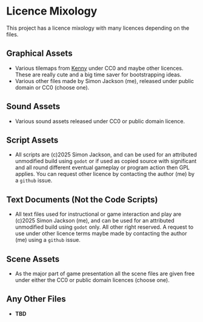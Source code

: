 # Licence Mixology

This project has a licence mixology with many licences depending on the files.

## Graphical Assets

- Various tilemaps from [Kenny](https://kenney.nl) under CC0 and maybe other
  licences. These are really cute and a big time saver for bootstrapping ideas.
- Various other files made by Simon Jackson (me), released under public
  domain or CC0 (choose one).

## Sound Assets

- Various sound assets released under CC0 or public domain licence.

## Script Assets

- All scripts are (c)2025 Simon Jackson, and can be used for an attributed
  unmodified build using `godot` or if used as copied source with significant
  and all round different eventual gameplay or program action then GPL applies.
  You can request other licence by contacting the author (me) by a `github` issue.

## Text Documents (Not the Code Scripts)

- All text files used for instructional or game interaction and play are
  (c)2025 Simon Jackson (me), and can be used for an attributed unmodified build
  using `godot` only. All other right reserved. A request to use under other
  licence terms maybe made by contacting the author (me) using a `github` issue.

## Scene Assets

- As the major part of game presentation all the scene files are given free
  under either the CC0 or public domain licences (choose one).

## Any Other Files

- **TBD**
